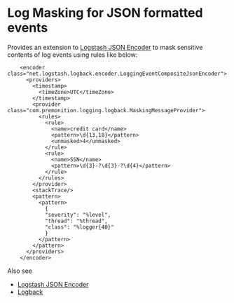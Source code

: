 # Log Masking for JSON formatted events

Provides an extension to [Logstash JSON Encoder](https://github.com/logstash/logstash-logback-encoder) to mask sensitive contents of log events using rules like below:

```$xml
    <encoder class="net.logstash.logback.encoder.LoggingEventCompositeJsonEncoder">
      <providers>
        <timestamp>
          <timeZone>UTC</timeZone>
        </timestamp>
        <provider class="com.premonition.logging.logback.MaskingMessageProvider">
          <rules>
            <rule>
              <name>credit card</name>
              <pattern>\d{13,18}</pattern>
              <unmasked>4</unmasked>
            </rule>
            <rule>
              <name>SSN</name>
              <pattern>\d{3}-?\d{3}-?\d{4}</pattern>
            </rule>
          </rules>
        </provider>
        <stackTrace/>
        <pattern>
          <pattern>
            {
            "severity": "%level",
            "thread": "%thread",
            "class": "%logger{40}"
            }
          </pattern>
        </pattern>
      </providers>
    </encoder>
```
Also see

* [Logstash JSON Encoder](https://github.com/logstash/logstash-logback-encoder)
* [Logback](https://logback.qos.ch)
